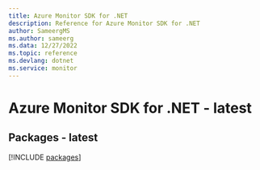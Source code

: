 ```yaml
---
title: Azure Monitor SDK for .NET
description: Reference for Azure Monitor SDK for .NET
author: SameergMS
ms.author: sameerg
ms.data: 12/27/2022
ms.topic: reference
ms.devlang: dotnet
ms.service: monitor
---
```

# Azure Monitor SDK for .NET - latest
## Packages - latest
[!INCLUDE [packages](monitor-index.md)]